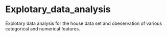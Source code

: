 # Explotary_data_analysis
Explotary data analysis for the house data set and obeservation of various categorical and numerical features.

